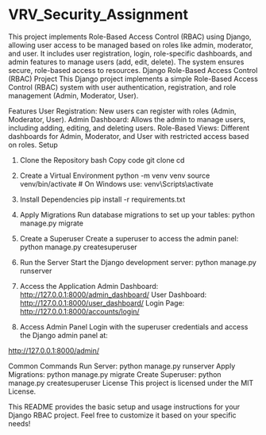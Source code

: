 # VRV_Security_Assignment
 This project implements Role-Based Access Control (RBAC) using Django, allowing user access to be managed based on roles like admin, moderator, and user. It includes user registration, login, role-specific dashboards, and admin features to manage users (add, edit, delete). The system ensures secure, role-based access to resources.
Django Role-Based Access Control (RBAC) Project
This Django project implements a simple Role-Based Access Control (RBAC) system with user authentication, registration, and role management (Admin, Moderator, User).

Features
User Registration: New users can register with roles (Admin, Moderator, User).
Admin Dashboard: Allows the admin to manage users, including adding, editing, and deleting users.
Role-Based Views: Different dashboards for Admin, Moderator, and User with restricted access based on roles.
Setup

1. Clone the Repository
bash
Copy code
git clone <repository-url>
cd <project-directory>


2. Create a Virtual Environment
python -m venv venv
source venv/bin/activate  # On Windows use: venv\Scripts\activate


3. Install Dependencies
pip install -r requirements.txt


4. Apply Migrations
Run database migrations to set up your tables:
python manage.py migrate


5. Create a Superuser
Create a superuser to access the admin panel:
python manage.py createsuperuser


6. Run the Server
Start the Django development server:
python manage.py runserver

7. Access the Application
Admin Dashboard: http://127.0.0.1:8000/admin_dashboard/
User Dashboard: http://127.0.0.1:8000/user_dashboard/
Login Page: http://127.0.0.1:8000/accounts/login/


8. Access Admin Panel
Login with the superuser credentials and access the Django admin panel at:

http://127.0.0.1:8000/admin/

Common Commands
Run Server: python manage.py runserver
Apply Migrations: python manage.py migrate
Create Superuser: python manage.py createsuperuser
License
This project is licensed under the MIT License.

This README provides the basic setup and usage instructions for your Django RBAC project. Feel free to customize it based on your specific needs!

